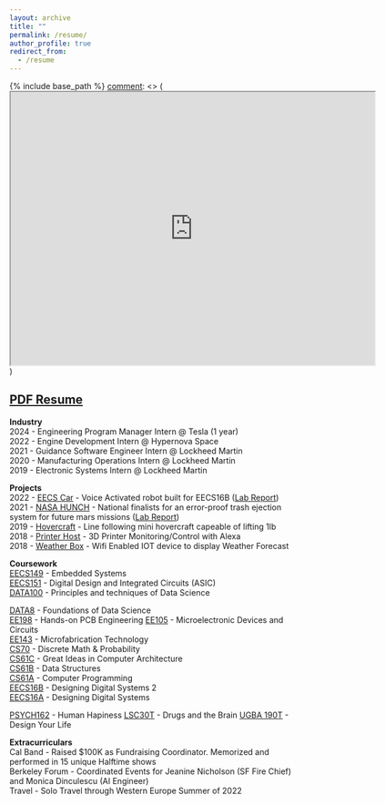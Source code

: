 ```yaml
---
layout: archive
title: ""
permalink: /resume/
author_profile: true
redirect_from:
  - /resume
---
```


[comment]: <> (<meta http-equiv="refresh" content="0; url=https://drive.google.com/file/d/1YTDmHMF5yKJwjE9xgHRStzbapqTyWHEv/view?usp=sharing" />)

{% include base_path %}
[comment]: <> (<iframe src="https://drive.google.com/file/d/1YTDmHMF5yKJwjE9xgHRStzbapqTyWHEv/preview" width="640" height="480" allow="autoplay"></iframe>)


[PDF Resume](https://drive.google.com/file/d/1YTDmHMF5yKJwjE9xgHRStzbapqTyWHEv/view?usp=sharing)
---

**Industry**<br /> 
2024 - Engineering Program Manager Intern @ Tesla (1 year) <br /> 
2022 - Engine Development Intern @ Hypernova Space <br />
2021 - Guidance Software Engineer Intern @ Lockheed Martin <br />
2020 - Manufacturing Operations Intern @ Lockheed Martin <br />
2019 - Electronic Systems Intern @ Lockheed Martin <br />

**Projects** <br /> 
2022 - [EECS Car](https://www.youtube.com/watch?v=jPMRPUR4HCE&t=8s) - Voice Activated robot built for EECS16B ([Lab Report](https://drive.google.com/file/d/1c4uVCUPXseaGs5FRi70SFt2Vvlqbobnt/view?usp=sharing)) <br />
2021 - [NASA HUNCH](https://www.youtube.com/watch?v=zbE-eBxWh30&t=764s)  - National finalists for an error-proof trash ejection system for future mars missions ([Lab Report](https://docs.google.com/document/d/1-ZcvsDcg-IvvyyCB2RBFO6jRZ9-qAQk34J8LLBk2R_s/edit?usp=sharing)) <br />
2019 - [Hovercraft](https://www.hackster.io/milesnash_/autonomous-line-following-hovercraft-61db44) - Line following mini hovercraft capeable of lifting 1lb <br />
2018 - [Printer Host](https://www.hackster.io/milesnash_/3d-printer-monitoring-with-alexa-and-arduino-024292) - 3D Printer Monitoring/Control with Alexa  <br />
2018 - [Weather Box](https://www.hackster.io/milesnash_/multi-functional-display-for-weather-time-and-date-0827ca) - Wifi Enabled IOT device to display Weather Forecast <br />

**Coursework** <br /> 
[EECS149](https://www2.eecs.berkeley.edu/Courses/EECS149/) - Embedded Systems<br />
[EECS151](https://www2.eecs.berkeley.edu/Courses/EECS151/) - Digital Design and Integrated Circuits (ASIC) <br />
[DATA100](https://ds100.org/fa24/) - Principles and techniques of Data Science <br />

[DATA8](https://www.data8.org/fa24/) - Foundations of Data Science <br />
[EE198](https://ieee.berkeley.edu/hope/) - Hands-on PCB Engineering
[EE105](https://www2.eecs.berkeley.edu/Courses/EE105/) -  Microelectronic Devices and Circuits <br />
[EE143](https://www2.eecs.berkeley.edu/Courses/EE143/) - Microfabrication Technology <br />
[CS70](https://www2.eecs.berkeley.edu/Courses/CS70/) - Discrete Math & Probability <br />
[CS61C](https://www2.eecs.berkeley.edu/Courses/CS61C/) - Great Ideas in Computer Architecture <br />
[CS61B](https://www2.eecs.berkeley.edu/Courses/CS61B/) - Data Structures <br />
[CS61A](https://www2.eecs.berkeley.edu/Courses/CS61A/) - Computer Programming <br />
[EECS16B](https://www2.eecs.berkeley.edu/Courses/EECS16B/) - Designing Digital Systems 2 <br />
[EECS16A](https://www2.eecs.berkeley.edu/Courses/EECS16A/) - Designing Digital Systems 

[PSYCH162](https://classes.berkeley.edu/content/2023-fall-psych-c162-001-lec-001) - Human Hapiness
[LSC30T](https://curricularconnections.berkeley.edu/ls-discovery-courses/drugs-and-the-brain/) - Drugs and the Brain
[UGBA 190T](https://haas.berkeley.edu/wp-content/uploads/UGBA190T.5-Design-Your-Life.Kovats.pdf) - Design Your Life

**Extracurriculars** <br /> 
Cal Band - Raised $100K as Fundraising Coordinator. Memorized and performed in 15 unique Halftime shows <br />
Berkeley Forum - Coordinated Events for Jeanine Nicholson (SF Fire Chief) and Monica Dinculescu (AI Engineer) <br />
Travel - Solo Travel through Western Europe Summer of 2022






